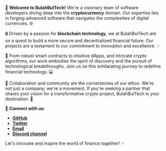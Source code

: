 🚀 **Welcome to BulahBulTech!** We're a visionary team of software developers diving deep into the **cryptocurrency** domain. Our expertise lies in forging advanced software that navigates the complexities of digital currencies. 🌐

🔒 Driven by a passion for **blockchain technology**, we at BulahBulTech are on a quest to build a more secure and decentralized financial future. Our projects are a testament to our commitment to innovation and excellence. 💡

💼 From robust smart contracts to intuitive dApps, and intricate crypto algorithms, our work embodies the spirit of discovery and the pursuit of technological breakthroughs. Join us on this exhilarating journey to redefine financial technology. 💻

🤝 Collaboration and community are the cornerstones of our ethos. We're not just a company; we're a movement. If you're seeking a partner that shares your vision for a transformative crypto project, BulahBulTech is your destination. 🌟

📢 **Connect with us**:

- [**GitHub**](https://github.com/BulahBulTech)
- [**Twitter**](https://x.com/BulahBulTech)
- [**Email**](bulahbulperodehe57430@gmail.com)
- [**Discord channel**](https://discord.gg/NHyCqrdf)

Let's innovate and inspire the world of finance together! ✨
